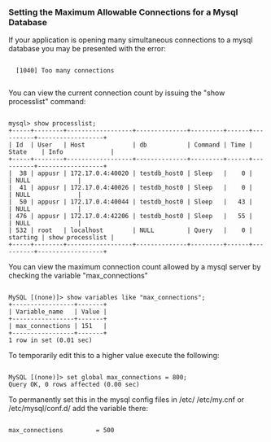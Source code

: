### Setting the Maximum Allowable Connections for a Mysql Database


If your application is opening many simultaneous connections to a mysql database you may be presented with the error:

~~~~

  [1040] Too many connections
  
~~~~

You can view the current connection count by issuing the "show processlist" command:

~~~~

mysql> show processlist;
+-----+--------+------------------+--------------+---------+------+----------+------------------+
| Id  | User   | Host             | db           | Command | Time | State    | Info             |
+-----+--------+------------------+--------------+---------+------+----------+------------------+
|  38 | appusr | 172.17.0.4:40020 | testdb_host0 | Sleep   |    0 |          | NULL             |
|  41 | appusr | 172.17.0.4:40026 | testdb_host0 | Sleep   |    0 |          | NULL             |
|  50 | appusr | 172.17.0.4:40044 | testdb_host0 | Sleep   |   43 |          | NULL             |
| 476 | appusr | 172.17.0.4:42206 | testdb_host0 | Sleep   |   55 |          | NULL             |
| 532 | root   | localhost        | NULL         | Query   |    0 | starting | show processlist |
+-----+--------+------------------+--------------+---------+------+----------+------------------+

~~~~


You can view the maximum connection count allowed by a mysql server by checking the variable "max_connections"

~~~~

MySQL [(none)]> show variables like "max_connections";
+-----------------+-------+
| Variable_name   | Value |
+-----------------+-------+
| max_connections | 151   |
+-----------------+-------+
1 row in set (0.01 sec)

~~~~

To temporarily edit this to a higher value execute the following:

~~~~

MySQL [(none)]> set global max_connections = 800;
Query OK, 0 rows affected (0.00 sec)

~~~~


To permanently set this in the mysql config files in /etc/ /etc/my.cnf or /etc/mysql/conf.d/ add the variable there:


~~~~

max_connections         = 500

~~~~
